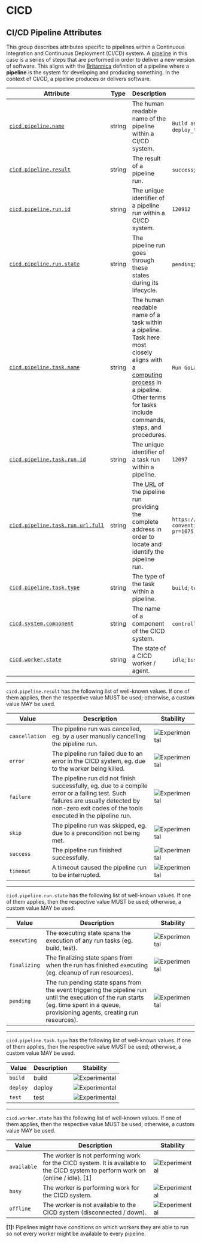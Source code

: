 <!--- Hugo front matter used to generate the website version of this page:
--->

<!-- NOTE: THIS FILE IS AUTOGENERATED. DO NOT EDIT BY HAND. -->
<!-- see templates/registry/markdown/attribute_namespace.md.j2 -->

# CICD

## CI/CD Pipeline Attributes

This group describes attributes specific to pipelines within a Continuous Integration and Continuous Deployment (CI/CD) system. A [pipeline](https://wikipedia.org/wiki/Pipeline_(computing)) in this case is a series of steps that are performed in order to deliver a new version of software. This aligns with the [Britannica](https://www.britannica.com/dictionary/pipeline) definition of a pipeline where a **pipeline** is the system for developing and producing something. In the context of CI/CD, a pipeline produces or delivers software.

| Attribute | Type | Description | Examples | Stability |
|---|---|---|---|---|
| <a id="cicd-pipeline-name" href="#cicd-pipeline-name">`cicd.pipeline.name`</a> | string | The human readable name of the pipeline within a CI/CD system. | `Build and Test`; `Lint`; `Deploy Go Project`; `deploy_to_environment` | ![Experimental](https://img.shields.io/badge/-experimental-blue) |
| <a id="cicd-pipeline-result" href="#cicd-pipeline-result">`cicd.pipeline.result`</a> | string | The result of a pipeline run. | `success`; `failure`; `timeout`; `skipped` | ![Experimental](https://img.shields.io/badge/-experimental-blue) |
| <a id="cicd-pipeline-run-id" href="#cicd-pipeline-run-id">`cicd.pipeline.run.id`</a> | string | The unique identifier of a pipeline run within a CI/CD system. | `120912` | ![Experimental](https://img.shields.io/badge/-experimental-blue) |
| <a id="cicd-pipeline-run-state" href="#cicd-pipeline-run-state">`cicd.pipeline.run.state`</a> | string | The pipeline run goes through these states during its lifecycle. | `pending`; `executing`; `finalizing` | ![Experimental](https://img.shields.io/badge/-experimental-blue) |
| <a id="cicd-pipeline-task-name" href="#cicd-pipeline-task-name">`cicd.pipeline.task.name`</a> | string | The human readable name of a task within a pipeline. Task here most closely aligns with a [computing process](https://wikipedia.org/wiki/Pipeline_(computing)) in a pipeline. Other terms for tasks include commands, steps, and procedures. | `Run GoLang Linter`; `Go Build`; `go-test`; `deploy_binary` | ![Experimental](https://img.shields.io/badge/-experimental-blue) |
| <a id="cicd-pipeline-task-run-id" href="#cicd-pipeline-task-run-id">`cicd.pipeline.task.run.id`</a> | string | The unique identifier of a task run within a pipeline. | `12097` | ![Experimental](https://img.shields.io/badge/-experimental-blue) |
| <a id="cicd-pipeline-task-run-url-full" href="#cicd-pipeline-task-run-url-full">`cicd.pipeline.task.run.url.full`</a> | string | The [URL](https://wikipedia.org/wiki/URL) of the pipeline run providing the complete address in order to locate and identify the pipeline run. | `https://github.com/open-telemetry/semantic-conventions/actions/runs/9753949763/job/26920038674?pr=1075` | ![Experimental](https://img.shields.io/badge/-experimental-blue) |
| <a id="cicd-pipeline-task-type" href="#cicd-pipeline-task-type">`cicd.pipeline.task.type`</a> | string | The type of the task within a pipeline. | `build`; `test`; `deploy` | ![Experimental](https://img.shields.io/badge/-experimental-blue) |
| <a id="cicd-system-component" href="#cicd-system-component">`cicd.system.component`</a> | string | The name of a component of the CICD system. | `controller`; `scheduler`; `agent` | ![Experimental](https://img.shields.io/badge/-experimental-blue) |
| <a id="cicd-worker-state" href="#cicd-worker-state">`cicd.worker.state`</a> | string | The state of a CICD worker / agent. | `idle`; `busy`; `down` | ![Experimental](https://img.shields.io/badge/-experimental-blue) |

---

`cicd.pipeline.result` has the following list of well-known values. If one of them applies, then the respective value MUST be used; otherwise, a custom value MAY be used.

| Value  | Description | Stability |
|---|---|---|
| `cancellation` | The pipeline run was cancelled, eg. by a user manually cancelling the pipeline run. | ![Experimental](https://img.shields.io/badge/-experimental-blue) |
| `error` | The pipeline run failed due to an error in the CICD system, eg. due to the worker being killed. | ![Experimental](https://img.shields.io/badge/-experimental-blue) |
| `failure` | The pipeline run did not finish successfully, eg. due to a compile error or a failing test. Such failures are usually detected by non-zero exit codes of the tools executed in the pipeline run. | ![Experimental](https://img.shields.io/badge/-experimental-blue) |
| `skip` | The pipeline run was skipped, eg. due to a precondition not being met. | ![Experimental](https://img.shields.io/badge/-experimental-blue) |
| `success` | The pipeline run finished successfully. | ![Experimental](https://img.shields.io/badge/-experimental-blue) |
| `timeout` | A timeout caused the pipeline run to be interrupted. | ![Experimental](https://img.shields.io/badge/-experimental-blue) |

---

`cicd.pipeline.run.state` has the following list of well-known values. If one of them applies, then the respective value MUST be used; otherwise, a custom value MAY be used.

| Value  | Description | Stability |
|---|---|---|
| `executing` | The executing state spans the execution of any run tasks (eg. build, test). | ![Experimental](https://img.shields.io/badge/-experimental-blue) |
| `finalizing` | The finalizing state spans from when the run has finished executing (eg. cleanup of run resources). | ![Experimental](https://img.shields.io/badge/-experimental-blue) |
| `pending` | The run pending state spans from the event triggering the pipeline run until the execution of the run starts (eg. time spent in a queue, provisioning agents, creating run resources). | ![Experimental](https://img.shields.io/badge/-experimental-blue) |

---

`cicd.pipeline.task.type` has the following list of well-known values. If one of them applies, then the respective value MUST be used; otherwise, a custom value MAY be used.

| Value  | Description | Stability |
|---|---|---|
| `build` | build | ![Experimental](https://img.shields.io/badge/-experimental-blue) |
| `deploy` | deploy | ![Experimental](https://img.shields.io/badge/-experimental-blue) |
| `test` | test | ![Experimental](https://img.shields.io/badge/-experimental-blue) |

---

`cicd.worker.state` has the following list of well-known values. If one of them applies, then the respective value MUST be used; otherwise, a custom value MAY be used.

| Value  | Description | Stability |
|---|---|---|
| `available` | The worker is not performing work for the CICD system. It is available to the CICD system to perform work on (online / idle). [1] | ![Experimental](https://img.shields.io/badge/-experimental-blue) |
| `busy` | The worker is performing work for the CICD system. | ![Experimental](https://img.shields.io/badge/-experimental-blue) |
| `offline` | The worker is not available to the CICD system (disconnected / down). | ![Experimental](https://img.shields.io/badge/-experimental-blue) |

**[1]:** Pipelines might have conditions on which workers they are able to run so not every worker might be available to every pipeline.
